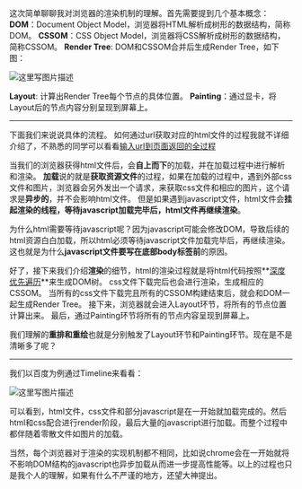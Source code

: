 这次简单聊聊我对浏览器的渲染机制的理解。首先需要提到几个基本概念：
**DOM**：Document Object Model，浏览器将HTML解析成树形的数据结构，简称DOM。
**CSSOM**：CSS Object Model，浏览器将CSS解析成树形的数据结构，简称CSSOM。
**Render Tree**: DOM和CSSOM合并后生成Render Tree，如下图：

![这里写图片描述](http://img.blog.csdn.net/20160116195023285)

**Layout**: 计算出Render Tree每个节点的具体位置。
**Painting**：通过显卡，将Layout后的节点内容分别呈现到屏幕上。

---

下面我们来说说具体的流程。
如何通过url获取对应的html文件的过程我就不详细介绍了，不熟悉的同学可以看看[输入url到页面返回的全过程](http://blog.csdn.net/mevicky/article/details/46789381)

当我们的浏览器获得html文件后，会**自上而下**的加载，并在加载过程中进行解析和渲染。
**加载**说的就是**获取资源文件**的过程，如果在加载的过程中，遇到外部css文件和图片，浏览器会另外发出一个请求，来获取css文件和相应的图片，这个请求是**异步的**，并不会影响html文件。
但是如果遇到javascript文件，html文件会**挂起渲染的线程，等待javascript加载完毕后，html文件再继续渲染**。

为什么html需要等待javascript呢？因为javascript可能会修改DOM，导致后续的html资源白白加载，所以html必须等待javascript文件加载完毕后，再继续渲染。这也就是为什么**javascript文件要写在底部body标签前**的原因。

好了，接下来我们介绍**渲染**的细节，html的渲染过程就是将html代码按照**[深度优先遍历](http://blog.csdn.net/mevicky/article/details/45921567)**来生成DOM树。
css文件下载完后也会进行渲染，生成相应的CSSOM。
当所有的css文件下载完且所有的CSSOM构建结束后，就会和DOM一起生成Render Tree。
接下来，浏览器就会进入Layout环节，将所有的节点位置计算出来。
最后，通过Painting环节将所有的节点内容呈现到屏幕上。

我们理解的**重排和重绘**也就是分别触发了Layout环节和Painting环节。现在是不是清晰多了呢？

---

我们以百度为例通过Timeline来看看：

![这里写图片描述](http://img.blog.csdn.net/20160116195452275)

可以看到，html文件，css文件和部分javascript是在一开始就加载完成的。然后html和css配合进行render阶段，最后大量的javascript进行加载。而整个过程中都伴随着零散文件如图片的加载。

当然，每个浏览器对于渲染的实现机制都不相同，比如说chrome会在一开始就将不影响DOM结构的javascript也异步加载从而进一步提高性能等。以上的过程也只是我个人的理解，如果有什么不严谨的地方，还望大神提出。
